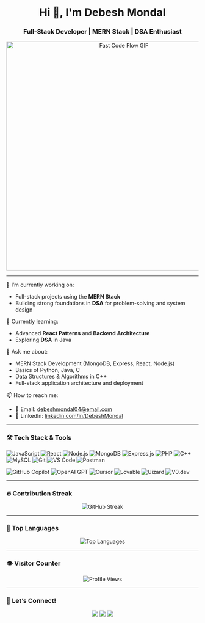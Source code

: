 <h1 align="center">Hi 👋, I'm Debesh Mondal</h1>
<h3 align="center">Full-Stack Developer | MERN Stack | DSA Enthusiast</h3>

<p align="center">
  <img src="https://media.giphy.com/media/L1R1tvI9svkIWwpVYr/giphy.gif" width="600" alt="Fast Code Flow GIF" />
</p>



---

🔭 I’m currently working on:
- Full-stack projects using the **MERN Stack**
- Building strong foundations in **DSA** for problem-solving and system design

🌱 Currently learning:
- Advanced **React Patterns** and **Backend Architecture**
- Exploring **DSA** in Java

💬 Ask me about:
- MERN Stack Development (MongoDB, Express, React, Node.js)
- Basics of Python, Java, C
- Data Structures & Algorithms in C++
- Full-stack application architecture and deployment

📫 How to reach me:
- 📧 Email: [debeshmondal04@email.com](mailto:debeshmondal04@gmail.com)
- 💼 LinkedIn: [linkedin.com/in/DebeshMondal](https://www.linkedin.com/in/debesh-mondal-999167296/)

---

### 🛠️ Tech Stack & Tools

![JavaScript](https://img.shields.io/badge/-JavaScript-black?style=flat-square&logo=javascript)
![React](https://img.shields.io/badge/-React-black?style=flat-square&logo=react)
![Node.js](https://img.shields.io/badge/-Node.js-black?style=flat-square&logo=node.js)
![MongoDB](https://img.shields.io/badge/-MongoDB-black?style=flat-square&logo=mongodb)
![Express.js](https://img.shields.io/badge/-Express.js-black?style=flat-square&logo=express)
![PHP](https://img.shields.io/badge/-PHP-black?style=flat-square&logo=php)
![C++](https://img.shields.io/badge/-C++-black?style=flat-square&logo=c%2B%2B)
![MySQL](https://img.shields.io/badge/-MySQL-black?style=flat-square&logo=mysql)
![Git](https://img.shields.io/badge/-Git-black?style=flat-square&logo=git)
![VS Code](https://img.shields.io/badge/-VS%20Code-black?style=flat-square&logo=visual-studio-code)
![Postman](https://img.shields.io/badge/-Postman-black?style=flat-square&logo=postman)

<!-- AI Tools -->
![GitHub Copilot](https://img.shields.io/badge/-GitHub%20Copilot-181717?style=flat-square&logo=github)
![OpenAI GPT](https://img.shields.io/badge/-GPT-412991?style=flat-square&logo=openai&logoColor=white)
![Cursor](https://img.shields.io/badge/-Cursor%20AI-000000?style=flat-square&logo=visualstudiocode&logoColor=white)
![Lovable](https://img.shields.io/badge/-Lovable%20AI-ff69b4?style=flat-square)
![Uizard](https://img.shields.io/badge/-Uizard%20AI-5A67D8?style=flat-square)
![V0.dev](https://img.shields.io/badge/-V0.dev-black?style=flat-square)

---

### 🔥 Contribution Streak

<p align="center">
  <img src="https://github-readme-streak-stats.herokuapp.com/?user=DebeshMondal&theme=radical" alt="GitHub Streak" />
</p>

---

### 🧠 Top Languages

<p align="center">
  <img src="https://github-readme-stats.vercel.app/api/top-langs/?username=DebeshMondal&layout=compact&theme=radical" alt="Top Languages" />
</p>

---

### 👁️ Visitor Counter

<p align="center">
  <img src="https://komarev.com/ghpvc/?username=DebeshMondal&label=Profile%20Views&color=blueviolet&style=flat" alt="Profile Views" />
</p>

---

### 🤝 Let’s Connect!

<p align="center">
  <a href="https://www.linkedin.com/in/debesh-mondal-999167296/"><img src="https://img.shields.io/badge/LinkedIn-blue?style=for-the-badge&logo=linkedin" /></a>
  <a href="mailto:debeshmondal04@gmail.com"><img src="https://img.shields.io/badge/Gmail-D14836?style=for-the-badge&logo=gmail" /></a>
  <a href="https://github.com/DebeshMondal"><img src="https://img.shields.io/badge/GitHub-black?style=for-the-badge&logo=github" /></a>
</p>
